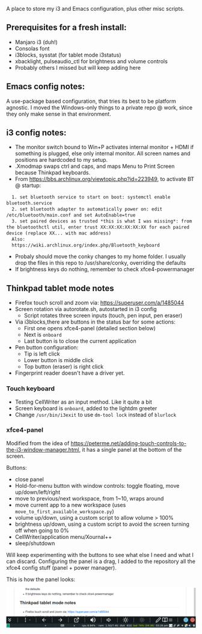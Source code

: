 A place to store my i3 and Emacs configuration, plus other misc scripts.

## Prerequisites for a fresh install:

* Manjaro i3 (duh!)
* Consolas font
* i3blocks, sysstat (for tablet mode i3status)
* xbacklight,  pulseaudio_ctl for brightness and volume controls
* Probably others I missed but will keep adding here

## Emacs config notes:

A use-package based configuration, that tries its best to be platform agnostic. I moved the Windows-only things to a 
private repo @ work, since they only make sense in that environment.

## i3 config notes:

* The monitor switch bound to Win+P activates internal monitor + HDMI if something is plugged, else only internal monitor. All screen names and positions are hardcoded to my setup.
* .Xmodmap swaps ctrl and caps, and maps Menu to Print Screen because Thinkpad keyboards.
* From https://bbs.archlinux.org/viewtopic.php?id=223949, to activate BT @ startup:

```
  1. set bluetooth service to start on boot: systemctl enable bluetooth.service
  2. set bluetooth adapter to automatically power on: edit /etc/bluetooth/main.conf and set AutoEnable=true
  3. set paired devices as trusted *this is what I was missing*: from the bluetoothctl util, enter trust XX:XX:XX:XX:XX:XX for each paired device (replace XX... with mac address)
  Also:
  https://wiki.archlinux.org/index.php/Bluetooth_keyboard
```
* Probaly should move the conky changes to my home folder. I usually drop the files in this repo to /usr/share/conky, overriding the defaults
* If brightness keys do nothing, remember to check xfce4-powermanager

## Thinkpad tablet mode notes

* Firefox touch scroll and zoom via: https://superuser.com/a/1485044
* Screen rotation via autorotate.sh, autostarted in i3 config
  * Script rotates three screen inputs (touch, pen input, pen eraser)
* Via i3blocks,there are  buttons in the status bar for some actions:
  * First one opens xfce4-panel (detailed section below)
  * Next is `onboard`
  * Last button is to close the current application
* Pen button configuration:
  * Tip is left click
  * Lower button is middle click
  * Top button (eraser) is right click
* Fingerprint reader doesn't have a driver yet.

### Touch keyboard

* Testing CellWriter as an input method. Like it quite a bit
* Screen keyboard is `onboard`, added to the lightdm greeter
* Change `/usr/bin/i3exit` to use `dm-tool lock` instead of `blurlock`

### xfce4-panel

Modified from the idea of https://peterme.net/adding-touch-controls-to-the-i3-window-manager.html, it has a single panel at the bottom of the screen.

Buttons:
* close panel
* Hold-for-menu button with window controls: toggle floating, move up/down/left/right
* move to previous/next workspace, from 1~10, wraps around
* move current app to a new workspace (uses `move_to_first_available_workspace.py`)
* volume up/down, using a custom script to allow volume > 100%
* brightness up/down, using a custom script to avoid the screen turning off when going to 0%
* CellWriter/application menu/Xournal++
* sleep/shutdown

Will keep experimenting with the buttons to see what else I need and what I can discard. Configuring the panel is a drag, I added to the repository all the xfce4 config stuff (panel + power manager).

This is how the panel looks:

![Control bar screenshot](/screenshots/Bar-vertical.png)

